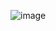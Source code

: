 ![image](https://github.com/JafarovAli/MyPortfolio/assets/110089715/0a2290dc-b7ad-4060-b9ea-aaadd6e97e6f)
